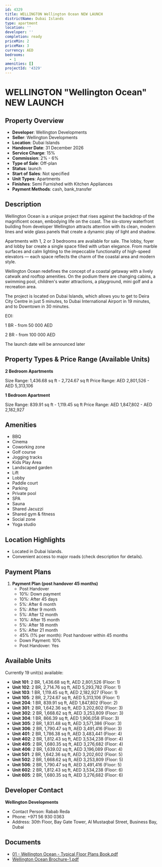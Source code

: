 ```yaml
---
id: 4329
title: WELLINGTON Wellington Ocean NEW LAUNCH
districtName: Dubai Islands
type: apartment
location: ''
developer: ''
completion: ready
priceMin: 2
priceMax: 3
currency: AED
bedrooms:
  - 1
amenities: []
projectId: '4329'
---
```


# WELLINGTON "Wellington Ocean" NEW LAUNCH

## Property Overview
- **Developer**: Wellington Developments
- **Seller**: Wellington Developments
- **Location**: Dubai Islands
- **Handover Date**: 31 December 2026
- **Service Charge**: 15%
- **Commission**: 2% - 6%
- **Type of Sale**: Off-plan
- **Status**: launch
- **Start of Sales**: Not specified
- **Unit Types**: Apartments
- **Finishes**: Semi Furnished with Kitchen Appliances
- **Payment Methods**: cash, bank_transfer

## Description
Wellington Ocean is a unique project that rises against the backdrop of the magnificent ocean, embodying life on the coast. The six-storey waterfront building from developer Wellington attracts attention with its clean, modern lines and wide glass panels that create a dynamic play of light and shadow. 

Apartments with 1, 2 or 3 bedrooms are available for sale. The lobby, foyer and lobby bar create a single space filled with urban elegance. From marble surfaces and calm lighting to the impeccable functionality of high-speed elevators — each space reflects the charm of the coastal area and modern style.

Wellington Ocean redefines the concept of a coastal getaway with a lively catwalk and rooftop amenities. On the podium there are changing cabins, a swimming pool, children's water attractions, a playground, mini golf and a recreation area.

The project is located on Dubai Islands, which allows you to get to Deira City Centre in just 5 minutes, to Dubai International Airport in 19 minutes, and to Downtown in 30 minutes.

EOI: 

1 BR - from 50 000 AED

2 BR - from 100 000 AED

The launch date will be announced later

## Property Types & Price Range (Available Units)
**2 Bedroom Apartments**

Size Range: 1,436.68 sq ft - 2,724.67 sq ft
Price Range: AED 2,801,526 - AED 5,313,106

**1 Bedroom Apartment**

Size Range: 839.91 sq ft - 1,119.45 sq ft
Price Range: AED 1,847,802 - AED 2,182,927

## Amenities
- BBQ
- Cinema
- Coworking zone
- Golf course
- Jogging tracks
- Kids Play Area
- Landscaped garden
- Lift
- Lobby
- Paddle court
- Parking
- Private pool
- SPA
- Sauna
- Shared Jacuzzi
- Shared gym & fitness
- Social zone
- Yoga studio

## Location Highlights
- Located in Dubai Islands.
- Convenient access to major roads (check description for details).

## Payment Plans
1. **Payment Plan (post handover 45 months)**
   - Post Handover
   - 10%: Down payment
   - 10%: After 45 days
   - 5%: After 6 month
   - 5%: After 9 month
   - 5%: After 12 month
   - 10%: After 15 month
   - 5%: After 18 month
   - 5%: After 21 month
   - 45% (1% per month): Post handover within 45 months
   - Down Payment: 10%
   - Post Handover: Yes

## Available Units
Currently 19 unit(s) available:
- **Unit 101**: 2 BR, 1,436.68 sq ft, AED 2,801,526 (Floor: 1)
- **Unit 102**: 2 BR, 2,714.76 sq ft, AED 5,293,782 (Floor: 1)
- **Unit 103**: 1 BR, 1,119.45 sq ft, AED 2,182,927 (Floor: 1)
- **Unit 105**: 2 BR, 2,724.67 sq ft, AED 5,313,106 (Floor: 1)
- **Unit 204**: 1 BR, 839.91 sq ft, AED 1,847,802 (Floor: 2)
- **Unit 301**: 2 BR, 1,642.36 sq ft, AED 3,202,602 (Floor: 3)
- **Unit 302**: 2 BR, 1,668.62 sq ft, AED 3,253,809 (Floor: 3)
- **Unit 304**: 1 BR, 866.39 sq ft, AED 1,906,058 (Floor: 3)
- **Unit 305**: 2 BR, 1,831.48 sq ft, AED 3,571,386 (Floor: 3)
- **Unit 306**: 2 BR, 1,790.47 sq ft, AED 3,491,416 (Floor: 3)
- **Unit 401**: 2 BR, 1,786.38 sq ft, AED 3,483,441 (Floor: 4)
- **Unit 402**: 2 BR, 1,812.43 sq ft, AED 3,534,238 (Floor: 4)
- **Unit 405**: 2 BR, 1,680.35 sq ft, AED 3,276,682 (Floor: 4)
- **Unit 406**: 2 BR, 1,639.02 sq ft, AED 3,196,089 (Floor: 4)
- **Unit 501**: 2 BR, 1,642.36 sq ft, AED 3,202,602 (Floor: 5)
- **Unit 502**: 2 BR, 1,668.62 sq ft, AED 3,253,809 (Floor: 5)
- **Unit 506**: 2 BR, 1,790.47 sq ft, AED 3,491,416 (Floor: 5)
- **Unit 602**: 2 BR, 1,812.43 sq ft, AED 3,534,238 (Floor: 6)
- **Unit 605**: 2 BR, 1,680.35 sq ft, AED 3,276,682 (Floor: 6)

## Developer Contact
**Wellington Developments**
- Contact Person: Rabab Reda
- Phone: +971 56 930 0363
- Address: 30th Floor, Bay Gate Tower, Al Mustaqbal Street, Business Bay, Dubai

## Documents
- [01 - Wellington Ocean - Typical Floor Plans Book.pdf](https://cdn.geniemap.net/2025/02/05/AxgiH8KtkwOXxMA7I08mjLLfWWnKPua61EvMnz26.pdf)
- [Wellington Ocean Brochure-1.pdf](https://cdn.geniemap.net/2025/02/05/pXg24vbUS0FQI7MVOoBZoQ4VB2Zb4HqNJEgyf7Q0.pdf)
